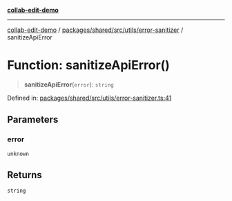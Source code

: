 [**collab-edit-demo**](../../../../../../README.md)

***

[collab-edit-demo](../../../../../../README.md) / [packages/shared/src/utils/error-sanitizer](../README.md) / sanitizeApiError

# Function: sanitizeApiError()

> **sanitizeApiError**(`error`): `string`

Defined in: [packages/shared/src/utils/error-sanitizer.ts:41](https://github.com/austyle-io/pub-sub-demo/blob/facd25f09850fc4e78e94ce267c52e173d869933/packages/shared/src/utils/error-sanitizer.ts#L41)

## Parameters

### error

`unknown`

## Returns

`string`
